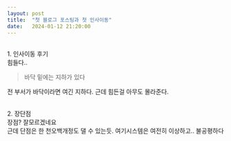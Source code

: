 ```yaml
---
layout: post
title:  "첫 블로그 포스팅과 첫 인사이동"
date:   2024-01-12 21:20:00
---
```

<br>
1. 인사이동 후기
<br> 힘들다.. <br>


>바닥 밑에는 지하가 있다
>
전 부서가 바닥이라면 여긴 지하다. 근데 힘든걸 아무도 몰라준다.

<br>
2. 장단점
<br> 장점? 잘모르겠네요
<br> 근데 단점은 한 천오백개정도 댈 수 있는듯. 여기시스템은 여전히 이상하고.. 불공평하다 